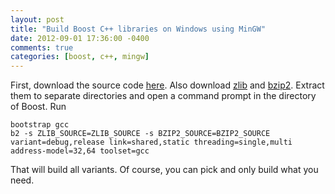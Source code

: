 ```yaml
---
layout: post
title: "Build Boost C++ libraries on Windows using MinGW"
date: 2012-09-01 17:36:00 -0400
comments: true
categories: [boost, c++, mingw]
---
```

First, download the source code [here](http://www.boost.org/users/download/). Also download [zlib](http://zlib.net/) and [bzip2](http://www.bzip.org/). Extract them to separate directories and open a command prompt in the directory of Boost. Run

	bootstrap gcc
	b2 -s ZLIB_SOURCE=ZLIB_SOURCE -s BZIP2_SOURCE=BZIP2_SOURCE variant=debug,release link=shared,static threading=single,multi address-model=32,64 toolset=gcc

That will build all variants. Of course, you can pick and only build what you need.

